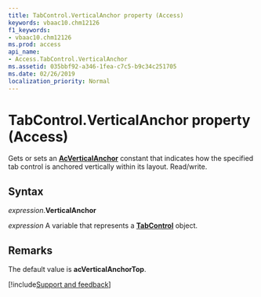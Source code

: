 ```yaml
---
title: TabControl.VerticalAnchor property (Access)
keywords: vbaac10.chm12126
f1_keywords:
- vbaac10.chm12126
ms.prod: access
api_name:
- Access.TabControl.VerticalAnchor
ms.assetid: 035bbf92-a346-1fea-c7c5-b9c34c251705
ms.date: 02/26/2019
localization_priority: Normal
---
```



# TabControl.VerticalAnchor property (Access)

Gets or sets an **[AcVerticalAnchor](Access.AcVerticalAnchor.md)** constant that indicates how the specified tab control is anchored vertically within its layout. Read/write.


## Syntax

_expression_.**VerticalAnchor**

_expression_ A variable that represents a **[TabControl](Access.TabControl.md)** object.


## Remarks

The default value is **acVerticalAnchorTop**.




[!include[Support and feedback](~/includes/feedback-boilerplate.md)]